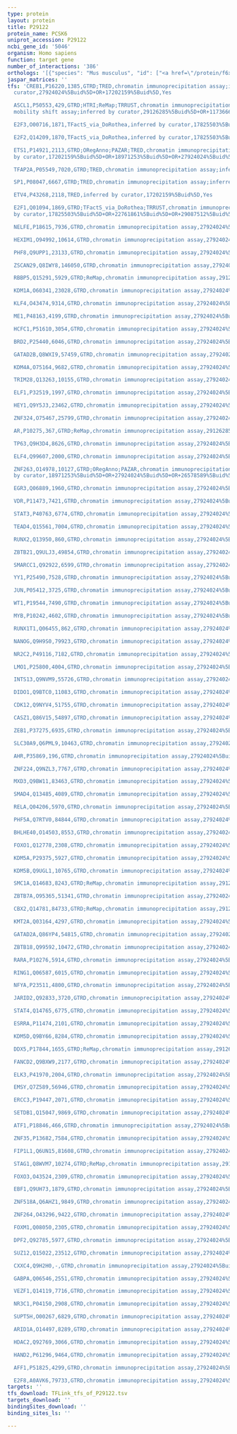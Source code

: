 ```yaml
---
type: protein
layout: protein
title: P29122
protein_name: PCSK6
uniprot_accession: P29122
ncbi_gene_id: '5046'
organism: Homo sapiens
function: target gene
number_of_interactions: '386'
orthologs: '[{"species": "Mus musculus", "id": ["<a href=\"/protein/f6xjp7\">F6XJP7</a>"]}, {"species": "Rattus norvegicus", "id": ["<a href=\"/protein/f1lnb4\">F1LNB4</a>"]}]'
jaspar_matrices: ''
tfs: 'CREB1,P16220,1385,GTRD;TRED,chromatin immunoprecipitation assay;inferred by
  curator,27924024%5Buid%5D+OR+17202159%5Buid%5D,Yes

  ASCL1,P50553,429,GTRD;HTRI;ReMap;TRRUST,chromatin immunoprecipitation assay;electrophoretic
  mobility shift assay;inferred by curator,29126285%5Buid%5D+OR+11736660%5Buid%5D+OR+27924024%5Buid%5D+OR+29087512%5Buid%5D+OR+22900683%5Buid%5D,Yes

  E2F3,O00716,1871,TFactS_via_DoRothea,inferred by curator,17825503%5Buid%5D+OR+22761861%5Buid%5D,Yes

  E2F2,Q14209,1870,TFactS_via_DoRothea,inferred by curator,17825503%5Buid%5D+OR+22761861%5Buid%5D,Yes

  ETS1,P14921,2113,GTRD;ORegAnno;PAZAR;TRED,chromatin immunoprecipitation assay;inferred
  by curator,17202159%5Buid%5D+OR+18971253%5Buid%5D+OR+27924024%5Buid%5D+OR+26578589%5Buid%5D,Yes

  TFAP2A,P05549,7020,GTRD;TRED,chromatin immunoprecipitation assay;inferred by curator,27924024%5Buid%5D+OR+17202159%5Buid%5D,Yes

  SP1,P08047,6667,GTRD;TRED,chromatin immunoprecipitation assay;inferred by curator,27924024%5Buid%5D+OR+17202159%5Buid%5D,Yes

  ETV4,P43268,2118,TRED,inferred by curator,17202159%5Buid%5D,Yes

  E2F1,Q01094,1869,GTRD;TFactS_via_DoRothea;TRRUST,chromatin immunoprecipitation assay;inferred
  by curator,17825503%5Buid%5D+OR+22761861%5Buid%5D+OR+29087512%5Buid%5D+OR+27924024%5Buid%5D,Yes

  NELFE,P18615,7936,GTRD,chromatin immunoprecipitation assay,27924024%5Buid%5D,No

  HEXIM1,O94992,10614,GTRD,chromatin immunoprecipitation assay,27924024%5Buid%5D,No

  PHF8,Q9UPP1,23133,GTRD,chromatin immunoprecipitation assay,27924024%5Buid%5D,No

  ZSCAN29,Q8IWY8,146050,GTRD,chromatin immunoprecipitation assay,27924024%5Buid%5D,No

  RBBP5,Q15291,5929,GTRD;ReMap,chromatin immunoprecipitation assay,29126285%5Buid%5D+OR+27924024%5Buid%5D,No

  KDM1A,O60341,23028,GTRD,chromatin immunoprecipitation assay,27924024%5Buid%5D,No

  KLF4,O43474,9314,GTRD,chromatin immunoprecipitation assay,27924024%5Buid%5D,No

  ME1,P48163,4199,GTRD,chromatin immunoprecipitation assay,27924024%5Buid%5D,No

  HCFC1,P51610,3054,GTRD,chromatin immunoprecipitation assay,27924024%5Buid%5D,No

  BRD2,P25440,6046,GTRD,chromatin immunoprecipitation assay,27924024%5Buid%5D,No

  GATAD2B,Q8WXI9,57459,GTRD,chromatin immunoprecipitation assay,27924024%5Buid%5D,No

  KDM4A,O75164,9682,GTRD,chromatin immunoprecipitation assay,27924024%5Buid%5D,No

  TRIM28,Q13263,10155,GTRD,chromatin immunoprecipitation assay,27924024%5Buid%5D,No

  ELF1,P32519,1997,GTRD,chromatin immunoprecipitation assay,27924024%5Buid%5D,No

  HEY1,Q9Y5J3,23462,GTRD,chromatin immunoprecipitation assay,27924024%5Buid%5D,No

  ZNF324,O75467,25799,GTRD,chromatin immunoprecipitation assay,27924024%5Buid%5D,No

  AR,P10275,367,GTRD;ReMap,chromatin immunoprecipitation assay,29126285%5Buid%5D+OR+27924024%5Buid%5D,No

  TP63,Q9H3D4,8626,GTRD,chromatin immunoprecipitation assay,27924024%5Buid%5D,No

  ELF4,Q99607,2000,GTRD,chromatin immunoprecipitation assay,27924024%5Buid%5D,No

  ZNF263,O14978,10127,GTRD;ORegAnno;PAZAR,chromatin immunoprecipitation assay;inferred
  by curator,18971253%5Buid%5D+OR+27924024%5Buid%5D+OR+26578589%5Buid%5D,No

  EGR3,Q06889,1960,GTRD,chromatin immunoprecipitation assay,27924024%5Buid%5D,No

  VDR,P11473,7421,GTRD,chromatin immunoprecipitation assay,27924024%5Buid%5D,No

  STAT3,P40763,6774,GTRD,chromatin immunoprecipitation assay,27924024%5Buid%5D,No

  TEAD4,Q15561,7004,GTRD,chromatin immunoprecipitation assay,27924024%5Buid%5D,No

  RUNX2,Q13950,860,GTRD,chromatin immunoprecipitation assay,27924024%5Buid%5D,No

  ZBTB21,Q9ULJ3,49854,GTRD,chromatin immunoprecipitation assay,27924024%5Buid%5D,No

  SMARCC1,Q92922,6599,GTRD,chromatin immunoprecipitation assay,27924024%5Buid%5D,No

  YY1,P25490,7528,GTRD,chromatin immunoprecipitation assay,27924024%5Buid%5D,No

  JUN,P05412,3725,GTRD,chromatin immunoprecipitation assay,27924024%5Buid%5D,No

  WT1,P19544,7490,GTRD,chromatin immunoprecipitation assay,27924024%5Buid%5D,No

  MYB,P10242,4602,GTRD,chromatin immunoprecipitation assay,27924024%5Buid%5D,No

  RUNX1T1,Q06455,862,GTRD,chromatin immunoprecipitation assay,27924024%5Buid%5D,No

  NANOG,Q9H9S0,79923,GTRD,chromatin immunoprecipitation assay,27924024%5Buid%5D,No

  NR2C2,P49116,7182,GTRD,chromatin immunoprecipitation assay,27924024%5Buid%5D,No

  LMO1,P25800,4004,GTRD,chromatin immunoprecipitation assay,27924024%5Buid%5D,No

  INTS13,Q9NVM9,55726,GTRD,chromatin immunoprecipitation assay,27924024%5Buid%5D,No

  DIDO1,Q9BTC0,11083,GTRD,chromatin immunoprecipitation assay,27924024%5Buid%5D,No

  CDK12,Q9NYV4,51755,GTRD,chromatin immunoprecipitation assay,27924024%5Buid%5D,No

  CASZ1,Q86V15,54897,GTRD,chromatin immunoprecipitation assay,27924024%5Buid%5D,No

  ZEB1,P37275,6935,GTRD,chromatin immunoprecipitation assay,27924024%5Buid%5D,No

  SLC30A9,Q6PML9,10463,GTRD,chromatin immunoprecipitation assay,27924024%5Buid%5D,No

  AHR,P35869,196,GTRD,chromatin immunoprecipitation assay,27924024%5Buid%5D,No

  ZNF224,Q9NZL3,7767,GTRD,chromatin immunoprecipitation assay,27924024%5Buid%5D,No

  MXD3,Q9BW11,83463,GTRD,chromatin immunoprecipitation assay,27924024%5Buid%5D,No

  SMAD4,Q13485,4089,GTRD,chromatin immunoprecipitation assay,27924024%5Buid%5D,No

  RELA,Q04206,5970,GTRD,chromatin immunoprecipitation assay,27924024%5Buid%5D,No

  PHF5A,Q7RTV0,84844,GTRD,chromatin immunoprecipitation assay,27924024%5Buid%5D,No

  BHLHE40,O14503,8553,GTRD,chromatin immunoprecipitation assay,27924024%5Buid%5D,No

  FOXO1,Q12778,2308,GTRD,chromatin immunoprecipitation assay,27924024%5Buid%5D,No

  KDM5A,P29375,5927,GTRD,chromatin immunoprecipitation assay,27924024%5Buid%5D,No

  KDM5B,Q9UGL1,10765,GTRD,chromatin immunoprecipitation assay,27924024%5Buid%5D,No

  SMC1A,Q14683,8243,GTRD;ReMap,chromatin immunoprecipitation assay,29126285%5Buid%5D+OR+27924024%5Buid%5D,No

  ZBTB7A,O95365,51341,GTRD,chromatin immunoprecipitation assay,27924024%5Buid%5D,No

  CBX2,Q14781,84733,GTRD;ReMap,chromatin immunoprecipitation assay,29126285%5Buid%5D+OR+27924024%5Buid%5D,No

  KMT2A,Q03164,4297,GTRD,chromatin immunoprecipitation assay,27924024%5Buid%5D,No

  GATAD2A,Q86YP4,54815,GTRD,chromatin immunoprecipitation assay,27924024%5Buid%5D,No

  ZBTB18,Q99592,10472,GTRD,chromatin immunoprecipitation assay,27924024%5Buid%5D,No

  RARA,P10276,5914,GTRD,chromatin immunoprecipitation assay,27924024%5Buid%5D,No

  RING1,Q06587,6015,GTRD,chromatin immunoprecipitation assay,27924024%5Buid%5D,No

  NFYA,P23511,4800,GTRD,chromatin immunoprecipitation assay,27924024%5Buid%5D,No

  JARID2,Q92833,3720,GTRD,chromatin immunoprecipitation assay,27924024%5Buid%5D,No

  STAT4,Q14765,6775,GTRD,chromatin immunoprecipitation assay,27924024%5Buid%5D,No

  ESRRA,P11474,2101,GTRD,chromatin immunoprecipitation assay,27924024%5Buid%5D,No

  KDM5D,Q9BY66,8284,GTRD,chromatin immunoprecipitation assay,27924024%5Buid%5D,No

  DDX5,P17844,1655,GTRD;ReMap,chromatin immunoprecipitation assay,29126285%5Buid%5D+OR+27924024%5Buid%5D,No

  FANCD2,Q9BXW9,2177,GTRD,chromatin immunoprecipitation assay,27924024%5Buid%5D,No

  ELK3,P41970,2004,GTRD,chromatin immunoprecipitation assay,27924024%5Buid%5D,No

  EMSY,Q7Z589,56946,GTRD,chromatin immunoprecipitation assay,27924024%5Buid%5D,No

  ERCC3,P19447,2071,GTRD,chromatin immunoprecipitation assay,27924024%5Buid%5D,No

  SETDB1,Q15047,9869,GTRD,chromatin immunoprecipitation assay,27924024%5Buid%5D,No

  ATF1,P18846,466,GTRD,chromatin immunoprecipitation assay,27924024%5Buid%5D,No

  ZNF35,P13682,7584,GTRD,chromatin immunoprecipitation assay,27924024%5Buid%5D,No

  FIP1L1,Q6UN15,81608,GTRD,chromatin immunoprecipitation assay,27924024%5Buid%5D,No

  STAG1,Q8WVM7,10274,GTRD;ReMap,chromatin immunoprecipitation assay,29126285%5Buid%5D+OR+27924024%5Buid%5D,No

  FOXO3,O43524,2309,GTRD,chromatin immunoprecipitation assay,27924024%5Buid%5D,No

  EBF1,Q9UH73,1879,GTRD,chromatin immunoprecipitation assay,27924024%5Buid%5D,No

  ZNF518A,Q6AHZ1,9849,GTRD,chromatin immunoprecipitation assay,27924024%5Buid%5D,No

  ZNF264,O43296,9422,GTRD,chromatin immunoprecipitation assay,27924024%5Buid%5D,No

  FOXM1,Q08050,2305,GTRD,chromatin immunoprecipitation assay,27924024%5Buid%5D,No

  DPF2,Q92785,5977,GTRD,chromatin immunoprecipitation assay,27924024%5Buid%5D,No

  SUZ12,Q15022,23512,GTRD,chromatin immunoprecipitation assay,27924024%5Buid%5D,No

  CXXC4,Q9H2H0,-,GTRD,chromatin immunoprecipitation assay,27924024%5Buid%5D,No

  GABPA,Q06546,2551,GTRD,chromatin immunoprecipitation assay,27924024%5Buid%5D,No

  VEZF1,Q14119,7716,GTRD,chromatin immunoprecipitation assay,27924024%5Buid%5D,No

  NR3C1,P04150,2908,GTRD,chromatin immunoprecipitation assay,27924024%5Buid%5D,No

  SUPT5H,O00267,6829,GTRD,chromatin immunoprecipitation assay,27924024%5Buid%5D,No

  ARID1A,O14497,8289,GTRD,chromatin immunoprecipitation assay,27924024%5Buid%5D,No

  HDAC2,Q92769,3066,GTRD,chromatin immunoprecipitation assay,27924024%5Buid%5D,No

  HAND2,P61296,9464,GTRD,chromatin immunoprecipitation assay,27924024%5Buid%5D,No

  AFF1,P51825,4299,GTRD,chromatin immunoprecipitation assay,27924024%5Buid%5D,No

  E2F8,A0AVK6,79733,GTRD,chromatin immunoprecipitation assay,27924024%5Buid%5D,No'
targets: ''
tfs_download: TFLink_tfs_of_P29122.tsv
targets_download: ''
bindingSites_download: ''
binding_sites_ls: ''

---
```

